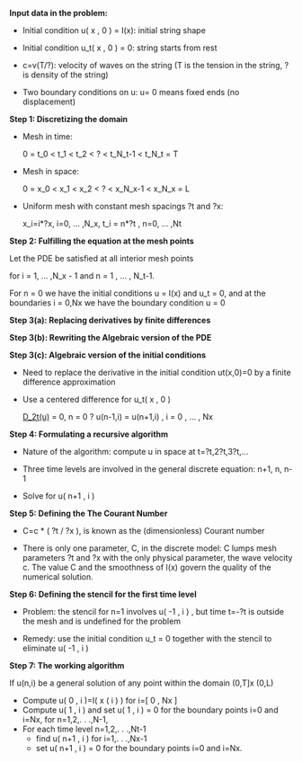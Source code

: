 **Input data in the problem:**

* Initial condition u( x , 0 ) = I(x): initial string shape

* Initial condition u_t( x , 0 ) = 0: string starts from rest

* c=v(T/?): velocity of waves on the string
(T is the tension in the string, ? is density of the string)

* Two boundary conditions on u: u= 0 means fixed ends (no displacement)

**Step 1: Discretizing the domain**

* Mesh in time:
  
  0 = t_0 < t_1 < t_2 < ? < t_N_t-1 < t_N_t = T

* Mesh in space:
  
  0 = x_0 < x_1 < x_2 < ? < x_N_x-1 < x_N_x = L

* Uniform mesh with constant mesh spacings ?t and ?x:
  
  x_i=i*?x, i=0, … ,N_x, t_i = n*?t , n=0, … ,Nt


**Step 2: Fulfilling the equation at the mesh points**

  Let the PDE be satisfied at all interior mesh points

  for i = 1, … ,N_x - 1 and n = 1 , … , N_t-1.

  For n = 0 we have the initial conditions u = I(x) and u_t = 0, and at the          boundaries i = 0,Nx we have the boundary condition u = 0

**Step 3(a): Replacing derivatives by finite differences**

**Step 3(b): Rewriting the Algebraic version of the PDE**

**Step 3(c): Algebraic version of the initial conditions** 
 
  * Need to replace the derivative in the initial condition ut(x,0)=0 by a finite      difference approximation

  * Use a centered difference for u_t( x , 0 )

    [D_2t(u)](n,i) = 0, n = 0  ?  u(n-1,i) = u(n+1,i) , i = 0 , … , Nx
  

**Step 4: Formulating a recursive algorithm**

 * Nature of the algorithm: compute u in space at t=?t,2?t,3?t,...

 * Three time levels are involved in the general discrete equation: n+1, n, n-1

 * Solve for u( n+1 , i )

**Step 5: Defining the The Courant Number**

  * C=c * ( ?t / ?x ), is known as the (dimensionless) Courant number

  * There is only one parameter, C, in the discrete model: C lumps mesh parameters     ?t and ?x with the only physical parameter, the wave velocity c. The value C       and the smoothness of I(x) govern the quality of the numerical solution. 

**Step 6: Defining the stencil for the first time level**

  * Problem: the stencil for n=1 involves u( -1 , i ) , but time t=-?t is outside     the mesh and is undefined for the problem

  * Remedy: use the initial condition u_t = 0 together with the stencil to     eliminate  u( -1 , i )

**Step 7: The working algorithm**

 If u(n,i) be a general solution of any point within the domain (0,T]x (0,L)  

* Compute u( 0 , i )=I( x ( i ) ) for i=[ 0 , Nx ]
* Compute u( 1 , i ) and set u( 1 , i ) = 0 for the boundary points i=0 and i=Nx, for n=1,2,. . .,N-1,
* For each time level n=1,2,. . .,Nt-1
   * find u( n+1 , i ) for i=1,. . .,Nx-1
   * set u( n+1 , i ) = 0 for the boundary points i=0 and i=Nx.



